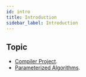```yaml
---
id: intro
title: Introduction 
sidebar_label: Introduction
---
```


## Topic

* [Compiler Project](compiler_project/intro.md).
* [Parameterized Algorithms](pa/ch1.md).
